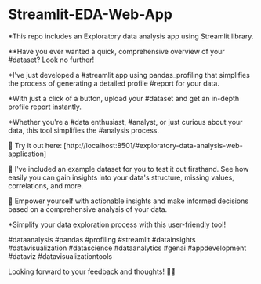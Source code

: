 # Streamlit-EDA-Web-App
*This repo includes an Exploratory data analysis app using Streamlit library. 

**Have you ever wanted a quick, comprehensive overview of your #dataset? Look no further!

*I've just developed a #streamlit app using pandas_profiling that simplifies the process of generating a detailed profile #report for your data.

*With just a click of a button, upload your #dataset and get an in-depth profile report instantly. 

*Whether you're a #data enthusiast, #analyst, or just curious about your data, this tool simplifies the #analysis process.


🔗 Try it out here: [http://localhost:8501/#exploratory-data-analysis-web-application]

📂 I've included an example dataset for you to test it out firsthand. See how easily you can gain insights into your data's structure, missing values, correlations, and more.

🎯 Empower yourself with actionable insights and make informed decisions based on a comprehensive analysis of your data. 

*Simplify your data exploration process with this user-friendly tool!

#dataanalysis  #pandas #profiling #streamlit  #datainsights  #datavisualization  #datascience  #dataanalytics #genai #appdevelopment #dataviz #datavisualizationtools 

Looking forward to your feedback and thoughts! 🚀✨

